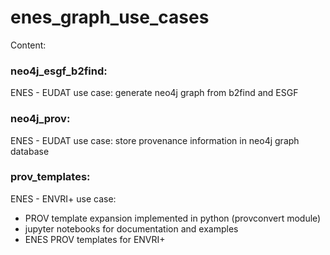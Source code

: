 # enes_graph_use_cases

Content: 


### neo4j_esgf_b2find:
  ENES - EUDAT use case: generate neo4j graph from b2find and ESGF

### neo4j_prov: 
  ENES - EUDAT use case: store provenance information in neo4j graph database

### prov_templates:
 ENES - ENVRI+ use case:
 * PROV template expansion implemented in python (provconvert module)
 * jupyter notebooks for documentation and examples 
 * ENES PROV templates for ENVRI+ 
